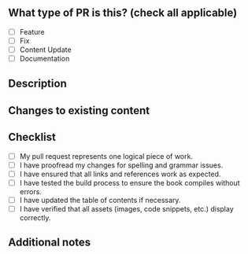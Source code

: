 <!---
Provide a short summary in the Title above. Examples of good PR titles:
* "Feature: add chapter on advanced topics"
* "Fix: correct typo in Chapter 3"
* "Update: reorganize content structure"
-->

## What type of PR is this? (check all applicable)

- [ ] Feature
- [ ] Fix
- [ ] Content Update
- [ ] Documentation

## Description

<!---
Describe your changes, and why you're making them. Is this linked to an open
issue or another pull request? Link it here.
-->

## Changes to existing content

<!---
Include this section if you are changing any existing chapters, sections, or files.
Specify what has been updated, removed, or reorganized.
-->

## Checklist

<!---
This checklist helps ensure a smooth review process. Mark items with `x` if they
apply. Add notes for any items that aren't completed or relevant.
-->

- [ ] My pull request represents one logical piece of work.
- [ ] I have proofread my changes for spelling and grammar issues.
- [ ] I have ensured that all links and references work as expected.
- [ ] I have tested the build process to ensure the book compiles without errors.
- [ ] I have updated the table of contents if necessary.
- [ ] I have verified that all assets (images, code snippets, etc.) display correctly.

## Additional notes

<!---
Include any additional notes, comments, or questions you may have for the reviewers.
-->
